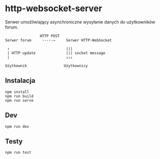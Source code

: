 # http-websocket-server
Serwer umożliwiający asynchroniczne wysyłanie danych do użytkowników forum.
```
                HTTP POST
Serwer forum     -----→     Serwer HTTP-WebSocket

 ↑                          |||
 | HTTP update              ||| socket message
 |                          ↓↓↓

Użytkownik                 Użytkownicy
```

## Instalacja
```
npm install
npm run build
npm run serve
```

## Dev
```
npm run dev
```

## Testy
```
npm run test
```